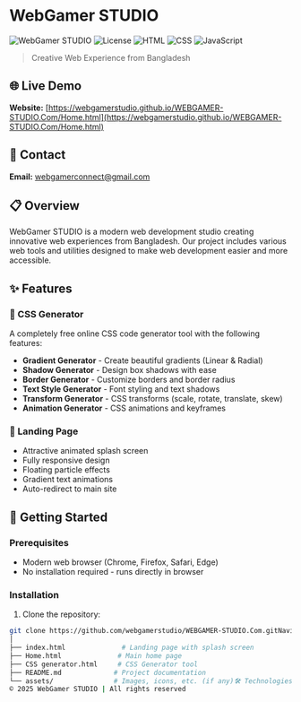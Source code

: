 # WebGamer STUDIO

![WebGamer STUDIO](https://img.shields.io/badge/WebGamer-STUDIO-blue?style=for-the-badge)
![License](https://img.shields.io/badge/license-MIT-green?style=for-the-badge)
![HTML](https://img.shields.io/badge/HTML5-E34F26?style=for-the-badge&logo=html5&logoColor=white)
![CSS](https://img.shields.io/badge/CSS3-1572B6?style=for-the-badge&logo=css3&logoColor=white)
![JavaScript](https://img.shields.io/badge/JavaScript-F7DF1E?style=for-the-badge&logo=javascript&logoColor=black)

> Creative Web Experience from Bangladesh

## 🌐 Live Demo

**Website:** [https://webgamerstudio.github.io/WEBGAMER-STUDIO.Com/Home.html](https://webgamerstudio.github.io/WEBGAMER-STUDIO.Com/Home.html)

## 📧 Contact

**Email:** webgamerconnect@gmail.com

## 📋 Overview

WebGamer STUDIO is a modern web development studio creating innovative web experiences from Bangladesh. Our project includes various web tools and utilities designed to make web development easier and more accessible.

## ✨ Features

### 🎨 CSS Generator
A completely free online CSS code generator tool with the following features:

- **Gradient Generator** - Create beautiful gradients (Linear & Radial)
- **Shadow Generator** - Design box shadows with ease
- **Border Generator** - Customize borders and border radius
- **Text Style Generator** - Font styling and text shadows
- **Transform Generator** - CSS transforms (scale, rotate, translate, skew)
- **Animation Generator** - CSS animations and keyframes

### 🌟 Landing Page
- Attractive animated splash screen
- Fully responsive design
- Floating particle effects
- Gradient text animations
- Auto-redirect to main site

## 🚀 Getting Started

### Prerequisites
- Modern web browser (Chrome, Firefox, Safari, Edge)
- No installation required - runs directly in browser

### Installation

1. Clone the repository:
```bash
git clone https://github.com/webgamerstudio/WEBGAMER-STUDIO.Com.gitNavigate to the project directory:cd WEBGAMER-STUDIO.ComOpen index.html in your browserOr visit the live site directly: WebGamer STUDIO📁 Project StructureWEBGAMER-STUDIO.Com/
│
├── index.html              # Landing page with splash screen
├── Home.html              # Main home page
├── CSS generator.html     # CSS Generator tool
├── README.md             # Project documentation
└── assets/               # Images, icons, etc. (if any)🛠️ Technologies UsedHTML5 - Structure and semantic markupCSS3 - Styling, animations, and responsive designJavaScript (Vanilla) - Interactive functionalityNo frameworks - Pure, lightweight code📱 Responsive DesignAll pages are fully responsive across devices:Desktop (1200px+)Tablet (768px - 1199px)Mobile (320px - 767px)🎯 UsageUsing the CSS Generator:Select your desired tool (Gradient, Shadow, Border, etc.)Adjust the controls to customize your styleView the live preview in real-timeCopy the generated CSS codePaste it into your projectFeatures of Each Tool:Gradient Generator:Linear and radial gradientsMultiple direction optionsColor picker with preset palettesReal-time previewShadow Generator:Adjustable X and Y offsetBlur and spread controlsColor and opacity settingsLive shadow previewBorder Generator:Border width, style, and colorIndividual corner radius controlMultiple border styles (solid, dashed, dotted, etc.)Text Style Generator:Font size and weightLetter spacingText shadow with full controlColor customizationTransform Generator:Scale, rotate, translateSkew controlsReal-time transformation previewAnimation Generator:Pre-built animation presetsCustom duration and timingMultiple iteration optionsKeyframe generation🤝 ContributingContributions are welcome! Here's how you can contribute:Fork the repositoryCreate a feature branch (git checkout -b feature/AmazingFeature)Commit your changes (git commit -m 'Add some AmazingFeature')Push to the branch (git push origin feature/AmazingFeature)Open a Pull RequestContribution Guidelines:Follow the existing code styleTest your changes thoroughlyUpdate documentation as neededWrite clear commit messages📄 LicenseThis project is licensed under the MIT License - see the LICENSE file for details.🌟 RoadmapComing Soon:[ ] Additional CSS generators (flexbox, grid)[ ] Color palette generator[ ] Code beautifier and formatter[ ] Image optimizer[ ] SVG generator[ ] Responsive design tester[ ] And much more...💡 SupportIf you have any questions or issues:📧 Email: webgamerconnect@gmail.com🌐 Website: WebGamer STUDIO💬 Create an issue on GitHub🙏 AcknowledgmentsThe Bangladeshi web development communityAll open source contributorsOur users and supportersEveryone who provides feedback and suggestions📊 Project Stats� � � �Load imageLoad imageLoad imageLoad image🔥 Why WebGamer STUDIO?100% Free - No hidden costs or premium featuresNo Registration - Start using immediatelyLightweight - Fast loading, no heavy frameworksPrivacy Focused - No data collectionOpen Source - Transparent and community-drivenMade in Bangladesh - Supporting local tech talent📸 ScreenshotsLanding PageBeautiful animated splash screen with gradient effectsCSS GeneratorIntuitive interface with real-time previewAdd screenshots to your repository and link them here🛡️ Browser SupportChrome (latest)Firefox (latest)Safari (latest)Edge (latest)Opera (latest)📝 ChangelogVersion 1.0.0 (2025)Initial releaseCSS Generator with 6 toolsResponsive landing pageLive preview functionalityMade with ❤️ in Bangladesh 
© 2025 WebGamer STUDIO | All rights reserved 
